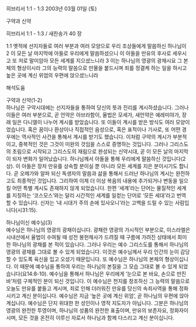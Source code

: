히브리서 1:1 - 1:3 
2003년 03월 01일 (토)

구약과 신약



히브리서 1:1 - 1:3 / 새찬송가 40 장


1:1 옛적에 선지자들로 여러 부분과 여러 모양으로 우리 조상들에게 말씀하신 하나님이 2 이 모든 날 마지막에 아들로 우리에게 말씀하셨으니 이 아들을 만유의 후사로 세우시고 또 저로 말미암아 모든 세계를 지으셨느니라 3 이는 하나님의 영광의 광채시요 그 본체의 형상이시라 그의 능력의 말씀으로 만물을 붙드시며 죄를 정결케 하는 일을 하시고 높은 곳에 계신 위엄의 우편에 앉으셨느니라

해석도움





구약과 신약(1-2)  
하나님은 구약시대에는 선지자들을 통하여 당신의 뜻과 진리를 계시하셨습니다. 그러나 이들은 여러 부분으로, 곧 언약은 아브라함이, 율법은 모세가, 새언약은 예레미야가, 장래 일은 다니엘이 나누어 계시를 받았습니다. 또 이들이 계시를 받은 방식도 여러 모양이었습니다. 혹은 꿈이나 환상이나 직접적인 음성으로, 혹은 표적이나 기사로, 또 어떤 경우에는 역사적인 사건을 통해서 계시를 받기도 했습니다. 이처럼 구약의 계시가 부분적이고, 중복적인 것은 그것이 미완의 것임을 스스로 증명하는 것입니다. 그러나 그리스도의 초림으로 시작되고 그리스도의 재림으로 완성되는 신약시대, 곧 이 모든 날의 마지막이 되자 변화가 일어났습니다. 하나님께서 아들을 통해 우리에게 말씀하신 것입니다(2상). 이 아들은 장차 만유를 상속할 분이실 뿐 아니라 모든 세계를 지은 분이시기도 합니다. 곧 오메가와 알파 되신 독생자의 말씀과 삶을 통해서 드러난 하나님의 계시는 완전하고도 최종적인 것입니다. 그리하여 이제 더 이상 복음의 내용에 추가되거나 변동을 일으킬 어떤 특별 계시도 존재하지 않게 되었습니다. 한편 ‘세계’라는 단어는 물질적인 세계를 지칭하는 ‘코스모스’와는 달리 시간적인 세계를 일컫는 단어로 ‘모든 세대’라고 번역할 수 있습니다. 신자는 ‘내 시대가 주의 손에 있사오니’라는 고백을 드릴 수 있는 사람입니다(시31:15).

하나님이신 예수님(3)  
예수님은 하나님의 영광의 광채이십니다. 광채란 영광의 가시적인 부분으로, 이스라엘은 시내산에서 율법이 수여될 때 성전 봉헌제사가 드려질 때 구름에 가려진 상태에서 희미한 하나님의 광채를 본 적이 있습니다. 그러나 우리는 예수 그리스도를 통해서 하나님의 영광의 광채를 그대로 볼 수 있게 되었습니다. 이것은 예수님께서 우리 인간의 눈이 감당할 수 있도록 육신을 입고 오셨기 때문입니다. 또 예수님은 하나님의 본체의 형상이십니다. 이 때문에 예수님을 통하여 우리는 하나님의 본질을 그 모습 그대로 볼 수 있게 되었습니다(요14:8-10). 예수님을 통해서 하나님은 우리에게 ‘눈으로 본 바요, 손으로 만진 바’처럼 구체적인 분이 되신 것입니다. 이 예수님은 천지를 창조하신 그 능력의 말씀으로 오늘도 만유를 붙들고 계시며, 죄로 인해 더러워진 만유를 당신의 속죄사역을 통해 정화시키고 계신 분이십니다. 예수님은 지금 ‘높은 곳에 계신 위엄’, 곧 하나님의 우편에 앉아 계십니다. 예수님은 단지 위대한 한 성인이나 영적 지도자가 아닙니다. 그분은 하나님의 영광의 완전한 투영이며, 하나님의 성품의 완전한 표출이며, 만유의 보존자요, 정화자이시며, 모든 것을 온전히 이루신 자로서 하나님과 함께 다스리고 계신 분이십니다.